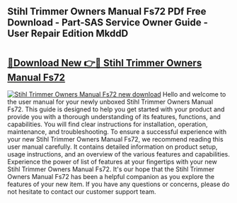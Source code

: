 ## Stihl Trimmer Owners Manual Fs72 PDf Free Download - Part-SAS Service Owner Guide - User Repair Edition MkddD

# <h2><a href="http://bc52980.oget.top/?id=Stihl+Trimmer+Owners+Manual+Fs72">🔗Download New 👉🔴 Stihl Trimmer Owners Manual Fs72</a></h2>

[![Stihl Trimmer Owners Manual Fs72 new download](https://i.imgur.com/5g1atiW.png)](http://bc52980.oget.top/?id=Stihl+Trimmer+Owners+Manual+Fs72)
Hello and welcome to the user manual for your newly unboxed Stihl Trimmer Owners Manual Fs72. This guide is designed to help you get started with your product and provide you with a thorough understanding of its features, functions, and capabilities. You will find clear instructions for installation, operation, maintenance, and troubleshooting. To ensure a successful experience with your new Stihl Trimmer Owners Manual Fs72, we recommend reading this user manual carefully. It contains detailed information on product setup, usage instructions, and an overview of the various features and capabilities. Experience the power of list of features at your fingertips with your new Stihl Trimmer Owners Manual Fs72. It's our hope that the Stihl Trimmer Owners Manual Fs72 has been a helpful companion as you explore the features of your new item. If you have any questions or concerns, please do not hesitate to contact our customer support team.
